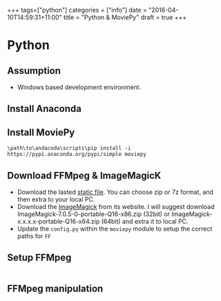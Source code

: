 +++
tags=["python"]
categories = ["info"]
date = "2016-04-10T14:59:31+11:00"
title = "Python & MoviePy"
draft = true
+++

# Python

## Assumption 

* Windows based development environment. 

## Install Anaconda

## Install MoviePy
`\path\to\andacoda\scripts\pip install -i https://pypi.anaconda.org/pypi/simple moviepy`

## Download FFMpeg & ImageMagicK
* Download the lasted [static file](https://ffmpeg.zeranoe.com/builds/win64/static/). You can choose zip or 7z format, and then extra to your local PC. 
* Download the [ImageMagick](https://www.imagemagick.org/script/download.php) from its website. I will suggest download ImageMagick-7.0.5-0-portable-Q16-x86.zip (32bit) or ImageMagick-x.x.x.x-portable-Q16-x64.zip (64bit) and extra it to local PC. 
* Update the `config.py` within the `moviepy` module to setup the correct paths for `FF`

## Setup FFMpeg

```

```

## FFMpeg manipulation
```
